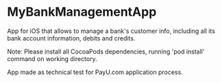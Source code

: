 # MyBankManagementApp #

App for iOS that allows to manage a bank's customer info, including all its bank account information, debits and credits.

Note: Please install all CocoaPods dependencies, running 'pod install' command on working directory.

App made as technical test for PayU.com application process.
